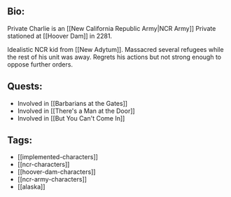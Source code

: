## Bio:

Private Charlie is an [[New California Republic Army|NCR Army]] Private stationed at [[Hoover Dam]] in 2281.

Idealistic NCR kid from [[New Adytum]]. Massacred several refugees while the rest of his unit was away. Regrets his actions but not strong enough to oppose further orders.

## Quests:

- Involved in [[Barbarians at the Gates]]
- Involved in [[There's a Man at the Door]]
- Involved in [[But You Can't Come In]]

## Tags:

- [[implemented-characters]]
- [[ncr-characters]]
- [[hoover-dam-characters]]
- [[ncr-army-characters]]
- [[alaska]]